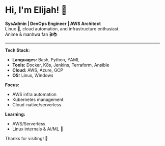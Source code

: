 # Hi, I'm Elijah! 👋

**SysAdmin | DevOps Engineer | AWS Architect**  
Linux 🐧, cloud automation, and infrastructure enthusiast.  
Anime & manhwa fan 🎬📚

---

**Tech Stack:**  
- **Languages:** Bash, Python, YAML  
- **Tools:** Docker, K8s, Jenkins, Terraform, Ansible  
- **Cloud:** AWS, Azure, GCP  
- **OS:** Linux, Windows  

**Focus:**  
- AWS infra automation  
- Kubernetes management  
- Cloud-native/serverless  

**Learning:**  
- AWS/Serverless  
- Linux internals & AI/ML 🤖

Thanks for visiting! 👋
